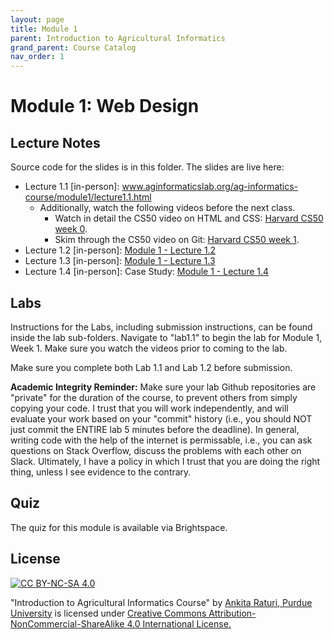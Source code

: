 ```yaml
---
layout: page
title: Module 1
parent: Introduction to Agricultural Informatics
grand_parent: Course Catalog
nav_order: 1
---
```

# Module 1: Web Design

## Lecture Notes

Source code for the slides is in this folder. The slides are live here:

- Lecture 1.1 [in-person]: www.aginformaticslab.org/ag-informatics-course/module1/lecture1.1.html 
   - Additionally, watch the following videos before the next class.
      - Watch in detail the CS50 video on HTML and CSS: [Harvard CS50 week 0](https://cs50.harvard.edu/web/2020/weeks/0/).
      - Skim through the CS50 video on Git: [Harvard CS50 week 1](https://cs50.harvard.edu/web/2020/weeks/1/).
- Lecture 1.2 [in-person]: [Module 1 - Lecture 1.2](www.aginformaticslab.org/ag-informatics-course/module1/lecture1.2.html)
- Lecture 1.3 [in-person]: [Module 1 - Lecture 1.3](www.aginformaticslab.org/ag-informatics-course/module1/lecture1.3.html)
- Lecture 1.4 [in-person]: Case Study: [Module 1 - Lecture 1.4](www.aginformaticslab.org/ag-informatics-course/module1/lecture1.4.html)

## Labs

Instructions for the Labs, including submission instructions, can be found inside the lab sub-folders. Navigate to "lab1.1" to begin the lab for Module 1, Week 1. Make sure you watch the videos prior to coming to the lab.

Make sure you complete both Lab 1.1 and Lab 1.2 before submission.

**Academic Integrity Reminder:** Make sure your lab Github repositories are "private" for the duration of the course, to prevent others from simply copying your code. I trust that you will work independently, and will evaluate your work based on your "commit" history (i.e., you should NOT just commit the ENTIRE lab 5 minutes before the deadline). In general, writing code with the help of the internet is permissable, i.e., you can ask questions on Stack Overflow, discuss the problems with each other on Slack. Ultimately, I have a policy in which I trust that you are doing the right thing, unless I see evidence to the contrary.

## Quiz

The quiz for this module is available via Brightspace. 

## License
[![CC BY-NC-SA 4.0][cc-by-nc-sa-shield]][cc-by-nc-sa]

<!-- This work is licensed under a
[Creative Commons Attribution-NonCommercial-ShareAlike 4.0 International License][cc-by-nc-sa].

[![CC BY-NC-SA 4.0][cc-by-nc-sa-image]][cc-by-nc-sa] -->

[cc-by-nc-sa]: http://creativecommons.org/licenses/by-nc-sa/4.0/
[cc-by-nc-sa-image]: https://licensebuttons.net/l/by-nc-sa/4.0/88x31.png
[cc-by-nc-sa-shield]: https://img.shields.io/badge/License-CC%20BY--NC--SA%204.0-lightgrey.svg

  "Introduction to Agricultural Informatics Course" by [Ankita Raturi, Purdue University](https://github.com/ag-informatics/ag-informatics-course) is licensed under [Creative Commons Attribution-NonCommercial-ShareAlike 4.0 International License.](http://creativecommons.org/licenses/by-nc-sa/4.0/)
